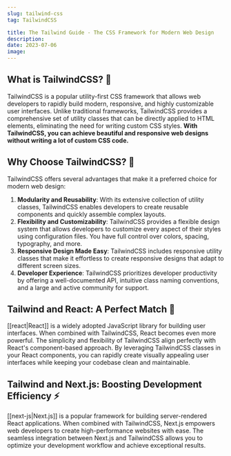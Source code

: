```yaml
---
slug: tailwind-css
tag: TailwindCSS

title: The Tailwind Guide - The CSS Framework for Modern Web Design
description:
date: 2023-07-06
image:
---
```


## What is TailwindCSS? 🎨

TailwindCSS is a popular utility-first CSS framework that allows web developers to rapidly build modern, responsive, and highly customizable user interfaces. Unlike traditional frameworks, TailwindCSS provides a comprehensive set of utility classes that can be directly applied to HTML elements, eliminating the need for writing custom CSS styles. **With TailwindCSS, you can achieve beautiful and responsive web designs without writing a lot of custom CSS code.**

## Why Choose TailwindCSS? 🌟

TailwindCSS offers several advantages that make it a preferred choice for modern web design:

1. **Modularity and Reusability**: With its extensive collection of utility classes, TailwindCSS enables developers to create reusable components and quickly assemble complex layouts.
2. **Flexibility and Customizability**: TailwindCSS provides a flexible design system that allows developers to customize every aspect of their styles using configuration files. You have full control over colors, spacing, typography, and more.
3. **Responsive Design Made Easy**: TailwindCSS includes responsive utility classes that make it effortless to create responsive designs that adapt to different screen sizes.
4. **Developer Experience**: TailwindCSS prioritizes developer productivity by offering a well-documented API, intuitive class naming conventions, and a large and active community for support.

## Tailwind and React: A Perfect Match 🤝

[[react|React]] is a widely adopted JavaScript library for building user interfaces. When combined with TailwindCSS, React becomes even more powerful. The simplicity and flexibility of TailwindCSS align perfectly with React's component-based approach. By leveraging TailwindCSS classes in your React components, you can rapidly create visually appealing user interfaces while keeping your codebase clean and maintainable.


## Tailwind and Next.js: Boosting Development Efficiency ⚡

[[next-js|Next.js]] is a popular framework for building server-rendered React applications. When combined with TailwindCSS, Next.js empowers web developers to create high-performance websites with ease. The seamless integration between Next.js and TailwindCSS allows you to optimize your development workflow and achieve exceptional results.
